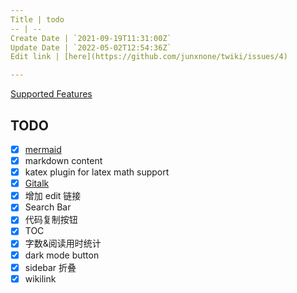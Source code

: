 ```yaml
---
Title | todo
-- | --
Create Date | `2021-09-19T11:31:00Z`
Update Date | `2022-05-02T12:54:36Z`
Edit link | [here](https://github.com/junxnone/twiki/issues/4)

---
```

[Supported Features](/Supported_Features)

## TODO


- [x] [mermaid](https://github.com/Leward/mermaid-docsify)
- [x] markdown content
- [x] katex plugin for latex math support
- [x] [Gitalk](https://github.com/gitalk/gitalk/blob/master/readme-cn.md)
- [x] 增加 edit 链接
- [x] Search Bar
- [x] 代码复制按钮
- [x] TOC
- [x] 字数&阅读用时统计
- [x] dark mode button
- [x] sidebar 折叠
- [x] wikilink
